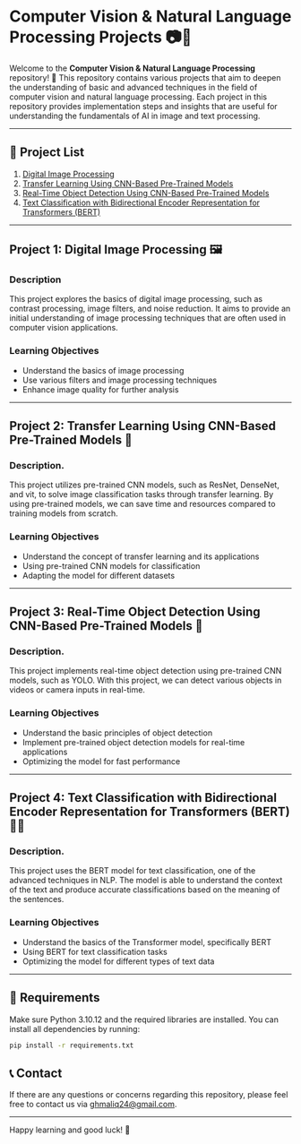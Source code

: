 # Computer Vision & Natural Language Processing Projects 📷💬

Welcome to the **Computer Vision & Natural Language Processing** repository! 🚀 This repository contains various projects that aim to deepen the understanding of basic and advanced techniques in the field of computer vision and natural language processing. Each project in this repository provides implementation steps and insights that are useful for understanding the fundamentals of AI in image and text processing.

---

## 📁 Project List

1. [Digital Image Processing](https://github.com/gladishafifah/Ch3.Computer-Vision-and-Natural-Language-Processing/blob/master/03_01_Tim2_Gladis%20Hafifah.ipynb)
2. [Transfer Learning Using CNN-Based Pre-Trained Models](https://github.com/gladishafifah/Ch3.Computer-Vision-and-Natural-Language-Processing/blob/master/03_02_Tim2_Gladis%20Hafifah.ipynb)
3. [Real-Time Object Detection Using CNN-Based Pre-Trained Models](https://github.com/gladishafifah/Ch3.Computer-Vision-and-Natural-Language-Processing/blob/master/03_03_Tim2_Gladis%20Hafifah.ipynb)
4. [Text Classification with Bidirectional Encoder Representation for Transformers (BERT)](https://github.com/gladishafifah/Ch3.Computer-Vision-and-Natural-Language-Processing/blob/master/03_04_Tim2_Gladis%20Hafifah.ipynb)

---

## Project 1: Digital Image Processing 🖼️

### Description
This project explores the basics of digital image processing, such as contrast processing, image filters, and noise reduction. It aims to provide an initial understanding of image processing techniques that are often used in computer vision applications.

### Learning Objectives
- Understand the basics of image processing
- Use various filters and image processing techniques
- Enhance image quality for further analysis

---

## Project 2: Transfer Learning Using CNN-Based Pre-Trained Models 🧠

### Description.
This project utilizes pre-trained CNN models, such as ResNet, DenseNet, and vit, to solve image classification tasks through transfer learning. By using pre-trained models, we can save time and resources compared to training models from scratch.

### Learning Objectives
- Understand the concept of transfer learning and its applications
- Using pre-trained CNN models for classification
- Adapting the model for different datasets

---

## Project 3: Real-Time Object Detection Using CNN-Based Pre-Trained Models 🎥

### Description.
This project implements real-time object detection using pre-trained CNN models, such as YOLO. With this project, we can detect various objects in videos or camera inputs in real-time.

### Learning Objectives
- Understand the basic principles of object detection
- Implement pre-trained object detection models for real-time applications
- Optimizing the model for fast performance

---

## Project 4: Text Classification with Bidirectional Encoder Representation for Transformers (BERT) 📖🤖

### Description.
This project uses the BERT model for text classification, one of the advanced techniques in NLP. The model is able to understand the context of the text and produce accurate classifications based on the meaning of the sentences.

### Learning Objectives
- Understand the basics of the Transformer model, specifically BERT
- Using BERT for text classification tasks
- Optimizing the model for different types of text data

---

## 🔧 Requirements

Make sure Python 3.10.12 and the required libraries are installed. You can install all dependencies by running:
```bash
pip install -r requirements.txt
```

## 📞 Contact

If there are any questions or concerns regarding this repository, please feel free to contact us via [ghmaliq24@gmail.com](mailto:ghmaliq24@gmail.com).

---

Happy learning and good luck! 🌟